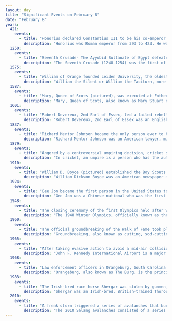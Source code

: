 ```yaml
---
layout: day
title: "Significant Events on February 8"
date: "February 8"
years:
  421:
    events:
      - title: "Honorius declared Constantius III to be his co-emperor of the Western Roman Empire."
        description: "Honorius was Roman emperor from 393 to 423. He was the younger son of emperor Theodosius I and his first wife Aelia Flaccilla. After the death of Theodosius in 395, Honorius, under the regency of Stilicho, ruled the western half of the empire while his brother Arcadius ruled the eastern half. His reign over the Western Roman Empire was notably precarious and chaotic. In 410, Rome was sacked for the first time since the Battle of the Allia almost 800 years prior."
  1250:
    events:
      - title: "Seventh Crusade- The Ayyubid Sultanate of Egypt defeated and captured King Louis IX of France at the Battle of Fariskur."
        description: "The Seventh Crusade (1248–1254) was the first of the two Crusades led by Louis IX of France. Also known as the Crusade of Louis IX to the Holy Land, it aimed to reclaim the Holy Land by attacking Egypt, the main seat of Muslim power in the Near East. The Crusade was conducted in response to setbacks in the Kingdom of Jerusalem, beginning with the loss of the Holy City in 1244, and was preached by Innocent IV in conjunction with a crusade against emperor Frederick II, Baltic rebellions and Mongol incursions. After initial success, the crusade ended in defeat, with most of the army – including the king – captured by the Muslims."
  1575:
    events:
      - title: "William of Orange founded Leiden University, the oldest university in the Netherlands."
        description: "William the Silent or William the Taciturn, more commonly known in the Netherlands as William of Orange, was the leader of the Dutch revolt against the Spanish Habsburgs that set off the Eighty Years' War (1568–1648) and resulted in the formal independence of the United Provinces in 1648. Born into the House of Nassau, he became Prince of Orange in 1544 and is thereby the founder of the Orange-Nassau branch and the ancestor of the monarchy of the Netherlands. In the Netherlands, he is also known as Father of the Fatherland."
  1587:
    events:
      - title: "Mary, Queen of Scots (pictured), was executed at Fotheringhay Castle for her involvement in the Babington Plot to murder her cousin, Elizabeth I of England."
        description: "Mary, Queen of Scots, also known as Mary Stuart or Mary I of Scotland, was Queen of Scotland from 14 December 1542 until her forced abdication in 1567."
  1601:
    events:
      - title: "Robert Devereux, 2nd Earl of Essex, led a failed rebellion against Queen Elizabeth I of England."
        description: "Robert Devereux, 2nd Earl of Essex was an English nobleman and a favourite of Queen Elizabeth I. Politically ambitious, and a committed general, he was placed under house arrest following a poor campaign in Ireland during the Nine Years' War in 1599. In 1601, he led an abortive coup d'état against the government of Elizabeth I and was executed for treason."
  1837:
    events:
      - title: "Richard Mentor Johnson became the only person ever to be elected Vice President of the United States by the Senate."
        description: "Richard Mentor Johnson was an American lawyer, military officer and politician who served as the ninth vice president of the United States from 1837 to 1841 under President Martin Van Buren. He is the only vice president elected by the United States Senate under the provisions of the Twelfth Amendment. Johnson also represented Kentucky in the U.S. House of Representatives and Senate. He began and ended his political career in the Kentucky House of Representatives."
  1879:
    events:
      - title: "Angered by a controversial umpiring decision, cricket spectators rioted and attacked the England team during a match in Sydney, Australia."
        description: "In cricket, an umpire is a person who has the authority to make decisions about events on the cricket field according to the Laws of Cricket. Besides making decisions about legality of delivery, appeals for wickets and general conduct of the Game in a legal manner, the umpire also keeps a record of the deliveries and announces the completion of an over."
  1910:
    events:
      - title: "William D. Boyce (pictured) established the Boy Scouts of America, expanding the Scout Movement into the United States."
        description: "William Dickson Boyce was an American newspaper man, entrepreneur, magazine publisher, and explorer. He was the founder of the Boy Scouts of America (BSA) and the short-lived Lone Scouts of America (LSA). Born in Allegheny County, Pennsylvania, he acquired a love for the outdoors early in his life. After working as a schoolteacher and a coal miner, Boyce attended Wooster Academy in Ohio before moving to the Midwest and Canada. An astute businessman, Boyce successfully established several newspapers, such as The Commercial in Winnipeg, Manitoba, and the Lisbon Clipper in Lisbon, North Dakota. With his first wife, Mary Jane Beacom, he moved to Chicago to pursue his entrepreneurial ambitions. There he established the Mutual Newspaper Publishing Company and the weekly Saturday Blade, which catered to a rural audience and was distributed by thousands of newspaper boys. With his novel employment of newsboys to boost newspaper sales, Boyce's namesake publishing company maintained a circulation of 500,000 copies per week by 1894. Boyce strongly supported worker rights, as demonstrated by his businesses' support of labor unions and his concern for his newsboys' well-being."
  1924:
    events:
      - title: "Gee Jon became the first person in the United States to be executed by lethal gas."
        description: "Gee Jon was a Chinese national who was the first person in the United States to be executed by lethal gas. A member of the Hip Sing Tong criminal society from San Francisco, California, Gee was sentenced to death for the murder of Tom Quong Kee, who was a member of the rivaling Bing Kung Tong in Mina, Nevada. An unsuccessful attempt to pump poison gas directly into his cell at Nevada State Prison led to the development of the gas chamber."
  1948:
    events:
      - title: "The closing ceremony of the first Olympics held after World War II was held in St. Moritz, Switzerland."
        description: "The 1948 Winter Olympics, officially known as the V Olympic Winter Games and commonly known as St. Moritz 1948, were a winter multi-sport event held from 30 January to 8 February 1948 in St. Moritz, Switzerland. The Games were the first to be celebrated after World War II; it had been twelve years since the last Winter Games in 1936."
  1960:
    events:
      - title: "The official groundbreaking of the Walk of Fame took place in Hollywood, Los Angeles, in California."
        description: "Groundbreaking, also known as cutting, sod-cutting, turning the first sod, turf-cutting, or a sod-turning ceremony, is a traditional ceremony in many cultures that celebrates the first day of construction for a building or other project. Such ceremonies are often attended by dignitaries such as politicians and businesspeople."
  1965:
    events:
      - title: "After taking evasive action to avoid a mid-air collision just after taking off from New York's John F. Kennedy International Airport, Eastern Air Lines Flight 663 crashed into the Atlantic Ocean, killing all 84 people on board."
        description: "John F. Kennedy International Airport is a major international airport serving New York City and its metropolitan area. JFK Airport is located on the southwestern shore of Long Island, in Queens, New York City, bordering Jamaica Bay. It is the busiest of the seven airports in the New York airport system, the sixth-busiest airport in the United States, and the busiest international commercial airport in North America. The airport, which covers 5,200 acres (2,104 ha), is the largest in the New York metropolitan area. Over 90 airlines operate from JFK Airport, with nonstop or direct flights to destinations on all six inhabited continents."
  1968:
    events:
      - title: "Law enforcement officers in Orangeburg, South Carolina (pictured), fired into a crowd of college students who were protesting segregation, killing three and injuring twenty-seven others."
        description: "Orangeburg, also known as The Burg, is the principal city in and the county seat of Orangeburg County, South Carolina, United States. The population of the city was 13,964 according to the 2020 census. The city is located 37 miles southeast of Columbia, on the north fork of the Edisto River."
  1983:
    events:
      - title: "The Irish-bred race horse Shergar was stolen by gunmen, who demanded a £2 million ransom."
        description: "Shergar was an Irish-bred, British-trained Thoroughbred racehorse. After a very successful season in 1981 he was retired to the Ballymany Stud in County Kildare, Ireland. In 1983 he was stolen from the stud, and a ransom of £2 million was demanded; it was not paid, and negotiations were soon broken off by the thieves. In 1999 a supergrass, formerly in the Provisional Irish Republican Army (IRA), stated they stole the horse. The IRA has never admitted any role in the theft."
  2010:
    events:
      - title: "A freak storm triggered a series of avalanches that buried more than 3.5 km (2.2 mi) of road near the Salang Tunnel in Afghanistan, killing 175 people and trapping more than 2,500 travellers."
        description: "The 2010 Salang avalanches consisted of a series of at least 36 avalanches that struck the southern approach to the Salang Tunnel, north of Kabul. They were caused by a freak storm in the Hindu Kush mountains."
---
```

